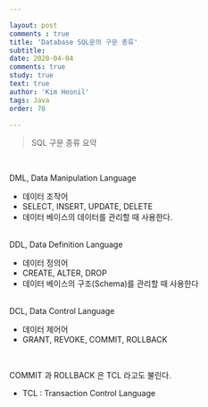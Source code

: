 ```yaml
---

layout: post
comments : true
title: 'Database SQL문의 구문 종류'
subtitle: 
date: 2020-04-04
comments: true
study: true
text: true
author: 'Kim Heonil'
tags: Java
order: 70

---
```


> SQL 구문 종류 요약

<br>

DML, Data Manipulation Language

- 데이터 조작어
- SELECT, INSERT, UPDATE, DELETE
- 데이터 베이스의 데이터를 관리할 때 사용한다.

<br>DDL, Data Definition Language

- 데이터 정의어
- CREATE, ALTER, DROP
- 데이터 베이스의 구조(Schema)를 관리할 때 사용한다

<br>DCL, Data Control Language

- 데이터 제어어
- GRANT, REVOKE, COMMIT, ROLLBACK

<br>

COMMIT 과 ROLLBACK 은 TCL 라고도 불린다.

- TCL : Transaction Control Language


<br><br>